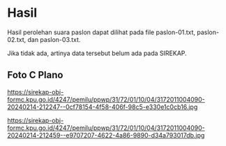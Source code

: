 # Hasil

Hasil perolehan suara paslon dapat dilihat pada file paslon-01.txt, paslon-02.txt, dan paslon-03.txt.

Jika tidak ada, artinya data tersebut belum ada pada SIREKAP.

## Foto C Plano

https://sirekap-obj-formc.kpu.go.id/4247/pemilu/ppwp/31/72/01/10/04/3172011004090-20240214-212247--0cf78154-4f58-406f-98c5-e330e1c0cb16.jpg

https://sirekap-obj-formc.kpu.go.id/4247/pemilu/ppwp/31/72/01/10/04/3172011004090-20240214-212459--e9707207-4622-4a86-9890-d34a793017db.jpg
